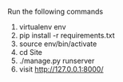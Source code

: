 Run the following commands

1) virtualenv env
2) pip install -r requirements.txt
3) source env/bin/activate
4) cd Site
5) ./manage.py runserver
6) visit http://127.0.0.1:8000/
